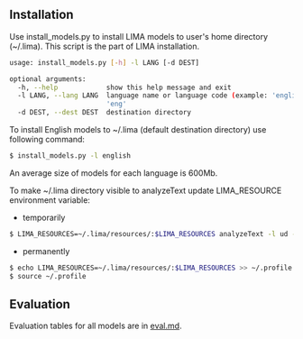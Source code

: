 ## Installation

Use install_models.py to install LIMA models to user's home directory (~/.lima). This script is the part of LIMA installation.

```bash
usage: install_models.py [-h] -l LANG [-d DEST]

optional arguments:
  -h, --help            show this help message and exit
  -l LANG, --lang LANG  language name or language code (example: 'english' or
                        'eng'
  -d DEST, --dest DEST  destination directory
  ```
  
  To install English models to ~/.lima (default destination directory) use following command:
  
  ```bash
  $ install_models.py -l english
  ```
  
  An average size of models for each language is 600Mb.
  
  To make ~/.lima directory visible to analyzeText update LIMA_RESOURCE environment variable:
  
 * temporarily
  ```bash
  $ LIMA_RESOURCES=~/.lima/resources/:$LIMA_RESOURCES analyzeText -l ud -p deepud --opts udlang:fra test.txt
  ```
  
 * permanently
  ```bash
  $ echo LIMA_RESOURCES=~/.lima/resources/:$LIMA_RESOURCES >> ~/.profile
  $ source ~/.profile
  ```
  
  ## Evaluation
  
  Evaluation tables for all models are in [eval.md](eval.md).
